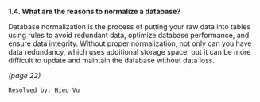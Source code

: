 **1.4. What are the reasons to normalize a database?**

Database normalization is the process of putting your raw data into tables using
rules to avoid redundant data, optimize database performance, and ensure data
integrity. Without proper normalization, not only can you have data redundancy,
which uses additional storage space, but it can be more difficult to update and
maintain the database without data loss.

*(page 22)*

`Resolved by: Hieu Vu`
